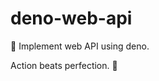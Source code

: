 # deno-web-api
🔭 Implement web API using deno.


<!-- INSPIRATIONAL_QUOTE_START -->
Action beats perfection.
🦄
<!-- INSPIRATIONAL_QUOTE_END -->
